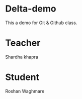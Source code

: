 # Delta-demo
This a demo for  Git &amp; Github class.


# Teacher
Shardha  khapra 

 # Student
 Roshan Waghmare


